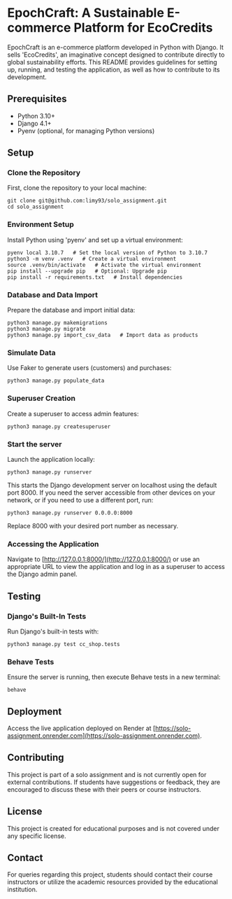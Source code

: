 # EpochCraft: A Sustainable E-commerce Platform for EcoCredits

EpochCraft is an e-commerce platform developed in Python with Django. It sells 'EcoCredits', an imaginative concept designed to contribute directly to global sustainability efforts. This README provides guidelines for setting up, running, and testing the application, as well as how to contribute to its development.

## Prerequisites

- Python 3.10+
- Django 4.1+
- Pyenv (optional, for managing Python versions)

## Setup

### Clone the Repository
First, clone the repository to your local machine:

    git clone git@github.com:limy93/solo_assignment.git
    cd solo_assignment

### Environment Setup
Install Python using 'pyenv' and set up a virtual environment:

    pyenv local 3.10.7   # Set the local version of Python to 3.10.7
    python3 -m venv .venv   # Create a virtual environment
    source .venv/bin/activate   # Activate the virtual environment
    pip install --upgrade pip   # Optional: Upgrade pip
    pip install -r requirements.txt   # Install dependencies

### Database and Data Import
Prepare the database and import initial data:

    python3 manage.py makemigrations
    python3 manage.py migrate
    python3 manage.py import_csv_data   # Import data as products

### Simulate Data
Use Faker to generate users (customers) and purchases:

    python3 manage.py populate_data

### Superuser Creation
Create a superuser to access admin features:

    python3 manage.py createsuperuser

### Start the server
Launch the application locally:

    python3 manage.py runserver

This starts the Django development server on localhost using the default port 8000. If you need the server accessible from other devices on your network, or if you need to use a different port, run:

    python3 manage.py runserver 0.0.0.0:8000

Replace 8000 with your desired port number as necessary.

### Accessing the Application
Navigate to [http://127.0.0.1:8000/](http://127.0.0.1:8000/) or use an appropriate URL to view the application and log in as a superuser to access the Django admin panel.

## Testing

### Django's Built-In Tests
Run Django's built-in tests with:
    
    python3 manage.py test cc_shop.tests

### Behave Tests
Ensure the server is running, then execute Behave tests in a new terminal:

    behave

## Deployment

Access the live application deployed on Render at [https://solo-assignment.onrender.com](https://solo-assignment.onrender.com).

## Contributing

This project is part of a solo assignment and is not currently open for external contributions. If students have suggestions or feedback, they are encouraged to discuss these with their peers or course instructors.

## License

This project is created for educational purposes and is not covered under any specific license.

## Contact

For queries regarding this project, students should contact their course instructors or utilize the academic resources provided by the educational institution.